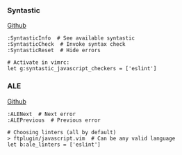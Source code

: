 ---
---

### Syntastic
[Github](https://github.com/vim-syntastic/syntastic)
```shell
:SyntasticInfo  # See available syntastic
:SyntasticCheck  # Invoke syntax check
:SyntasticReset  # Hide errors

# Activate in vimrc:
let g:syntastic_javascript_checkers = ['eslint']
```

### ALE
[Github](https://github.com/w0rp/ale#faq-disable-linters)
```shell
:ALENext  # Next error
:ALEPrevious  # Previous error

# Choosing linters (all by default)
> ftplugin/javascript.vim  # Can be any valid language
let b:ale_linters = ['eslint']
```
